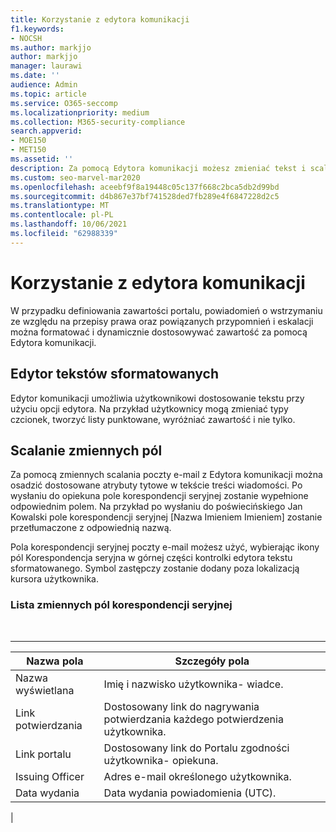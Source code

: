```yaml
---
title: Korzystanie z edytora komunikacji
f1.keywords:
- NOCSH
ms.author: markjjo
author: markjjo
manager: laurawi
ms.date: ''
audience: Admin
ms.topic: article
ms.service: O365-seccomp
ms.localizationpriority: medium
ms.collection: M365-security-compliance
search.appverid:
- MOE150
- MET150
ms.assetid: ''
description: Za pomocą Edytora komunikacji możesz zmieniać tekst i scalać zmienne pól podczas formatowania zawartości.
ms.custom: seo-marvel-mar2020
ms.openlocfilehash: aceebf9f8a19448c05c137f668c2bca5db2d99bd
ms.sourcegitcommit: d4b867e37bf741528ded7fb289e4f6847228d2c5
ms.translationtype: MT
ms.contentlocale: pl-PL
ms.lasthandoff: 10/06/2021
ms.locfileid: "62988339"
---
```

# <a name="use-the-communications-editor"></a>Korzystanie z edytora komunikacji

W przypadku definiowania zawartości portalu, powiadomień o wstrzymaniu ze względu na przepisy prawa oraz powiązanych przypomnień i eskalacji można formatować i dynamicznie dostosowywać zawartość za pomocą Edytora komunikacji.

## <a name="rich-text-editor"></a>Edytor tekstów sformatowanych

Edytor komunikacji umożliwia użytkownikowi dostosowanie tekstu przy użyciu opcji edytora. Na przykład użytkownicy mogą zmieniać typy czcionek, tworzyć listy punktowane, wyróżniać zawartość i nie tylko.

## <a name="merge-field-variables"></a>Scalanie zmiennych pól

Za pomocą zmiennych scalania poczty e-mail z Edytora komunikacji można osadzić dostosowane atrybuty tytowe w tekście treści wiadomości. Po wysłaniu do opiekuna pole korespondencji seryjnej zostanie wypełnione odpowiednim polem. Na przykład po wysłaniu do poświecińskiego Jan Kowalski pole korespondencji seryjnej [Nazwa Imieniem Imieniem] zostanie przetłumaczone z odpowiednią nazwą.

Pola korespondencji seryjnej poczty e-mail  możesz użyć, wybierając ikony pól Korespondencja seryjna w górnej części kontrolki edytora tekstu sformatowanego. Symbol zastępczy zostanie dodany poza lokalizacją kursora użytkownika.

### <a name="list-of-merge-field-variables"></a>Lista zmiennych pól korespondencji seryjnej

<br>

****

|Nazwa pola|Szczegóły pola|
|---|---|
|Nazwa wyświetlana|Imię i nazwisko użytkownika- wiadce.|
|Link potwierdzania|Dostosowany link do nagrywania potwierdzania każdego potwierdzenia użytkownika.|
|Link portalu|Dostosowany link do Portalu zgodności użytkownika- opiekuna.|
|Issuing Officer|Adres e-mail określonego użytkownika.|
|Data wydania|Data wydania powiadomienia (UTC).|
|
